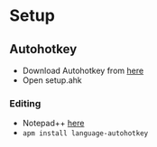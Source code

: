# Setup

## Autohotkey
* Download Autohotkey from [here](https://autohotkey.com/)
* Open setup.ahk
### Editing
* Notepad++ [here](https://autohotkey.com/boards/viewtopic.php?t=50])
* `apm install language-autohotkey`
